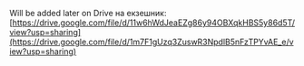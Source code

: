 Will be added later on
Drive на екзешник: [https://drive.google.com/file/d/11w6hWdJeaEZg86y94OBXqkHBS5y86d5T/view?usp=sharing](https://drive.google.com/file/d/1m7F1gUzq3ZuswR3NpdlB5nFzTPYvAE_e/view?usp=sharing)
